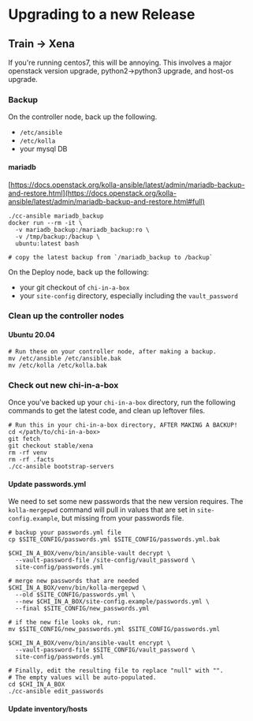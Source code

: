 # Upgrading to a new Release

## Train -> Xena

If you're running centos7, this will be annoying. This involves a major openstack version upgrade, python2->python3 upgrade, and host-os upgrade.

### Backup

On the controller node, back up the following.

* `/etc/ansible`
* `/etc/kolla`
* your mysql DB

#### mariadb

[https://docs.openstack.org/kolla-ansible/latest/admin/mariadb-backup-and-restore.html](https://docs.openstack.org/kolla-ansible/latest/admin/mariadb-backup-and-restore.html#full)

```
./cc-ansible mariadb_backup
docker run --rm -it \
  -v mariadb_backup:/mariadb_backup:ro \
  -v /tmp/backup:/backup \
  ubuntu:latest bash
  
# copy the latest backup from `/mariadb_backup to /backup`
```



On the Deploy node, back up the following:

* your git checkout of `chi-in-a-box`
* your `site-config` directory, especially including the `vault_password`

### Clean up the controller nodes

#### Ubuntu 20.04

```
# Run these on your controller node, after making a backup.
mv /etc/ansible /etc/ansible.bak
mv /etc/kolla /etc/kolla.bak
```

### Check out new chi-in-a-box

Once you've backed up your `chi-in-a-box` directory, run the following commands to get the latest code, and clean up leftover files.

```
# Run this in your chi-in-a-box directory, AFTER MAKING A BACKUP!
cd </path/to/chi-in-a-box>
git fetch
git checkout stable/xena
rm -rf venv
rm -rf .facts
./cc-ansible bootstrap-servers
```

#### Update passwords.yml

We need to set some new passwords that the new version requires. The `kolla-mergepwd` command will pull in values that are set in `site-config.example`, but missing from your passwords file.

```
# backup your passwords.yml file
cp $SITE_CONFIG/passwords.yml $SITE_CONFIG/passwords.yml.bak

$CHI_IN_A_BOX/venv/bin/ansible-vault decrypt \
  --vault-password-file /site-config/vault_password \
  site-config/passwords.yml

# merge new passwords that are needed    
$CHI_IN_A_BOX/venv/bin/kolla-mergepwd \
  --old $SITE_CONFIG/passwords.yml \
  --new $CHI_IN_A_BOX/site-config.example/passwords.yml \
  --final $SITE_CONFIG/new_passwords.yml
 
# if the new file looks ok, run:
mv $SITE_CONFIG/new_passwords.yml $SITE_CONFIG/passwords.yml

$CHI_IN_A_BOX/venv/bin/ansible-vault encrypt \
  --vault-password-file $SITE_CONFIG/vault_password \
  site-config/passwords.yml

# Finally, edit the resulting file to replace "null" with "".
# The empty values will be auto-populated.
cd $CHI_IN_A_BOX
./cc-ansible edit_passwords
```

#### Update inventory/hosts
